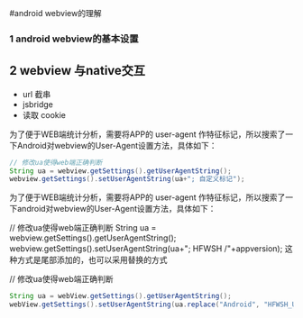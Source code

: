 #android webview的理解

### 1 android webview的基本设置



## 2 webview 与native交互

- url 截串
- jsbridge
- 读取 cookie



为了便于WEB端统计分析，需要将APP的 user-agent 作特征标记，所以搜索了一下Android对webview的User-Agent设置方法，具体如下：

``` java  view plain copy 
// 修改ua使得web端正确判断  
String ua = webview.getSettings().getUserAgentString();  
webview.getSettings().setUserAgentString(ua+"; 自定义标记"); 
``` 

为了便于WEB端统计分析，需要将APP的 user-agent 作特征标记，所以搜索了一下android对webview的User-Agent设置方法，具体如下：



// 修改ua使得web端正确判断
String ua = webview.getSettings().getUserAgentString();
webview.getSettings().setUserAgentString(ua+"; HFWSH /"+appversion);
这种方式是尾部添加的，也可以采用替换的方式



// 修改ua使得web端正确判断

``` java
String ua = webView.getSettings().getUserAgentString();
webView.getSettings().setUserAgentString(ua.replace("Android", "HFWSH_USER Android"));
```


 